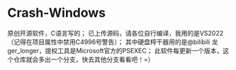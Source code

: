 # Crash-Windows
原创开源软件，C语言写的；
已上传源码，请各位自行编译，我用的是VS2022（记得在项目属性中禁用C4996号警告）；
其中硬盘榨干器用的是@bilibili 龙ger_longer，提权工具是Microsoft官方的PSEXEC；
此软件每更新一个版本，这个仓库就会多出一个分支，快去其他分支看看吧！=）
